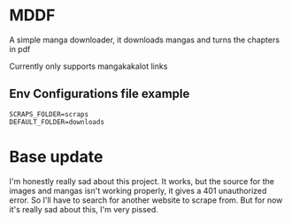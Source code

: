 # MDDF
A simple manga downloader, it downloads mangas and turns the chapters in pdf

Currently only supports mangakakalot links

## Env Configurations file example
```
SCRAPS_FOLDER=scraps
DEFAULT_FOLDER=downloads

```
# Base update
I'm honestly really sad about this project. It works, but the source for the images and mangas isn't working
properly, it gives a 401 unauthorized error. So I'll have to search for another website to scrape from.
But for now it's really sad about this, I'm very pissed.